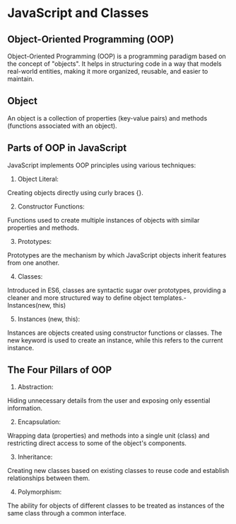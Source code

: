 # JavaScript and Classes


## Object-Oriented Programming (OOP)

Object-Oriented Programming (OOP) is a programming paradigm based on the concept of "objects". It helps in structuring code in a way that models real-world entities, making it more organized, reusable, and easier to maintain.


## Object

An object is a collection of properties (key-value pairs) and methods (functions associated with an object).


## Parts of OOP in JavaScript

JavaScript implements OOP principles using various techniques:

1. Object Literal:

Creating objects directly using curly braces {}.

2. Constructor Functions:

Functions used to create multiple instances of objects with similar properties and methods.

3. Prototypes:

Prototypes are the mechanism by which JavaScript objects inherit features from one another.

4. Classes:

Introduced in ES6, classes are syntactic sugar over prototypes, providing a cleaner and more structured way to define object templates.- Instances(new, this)

5. Instances (new, this):

Instances are objects created using constructor functions or classes. The new keyword is used to create an instance, while this refers to the current instance.

## The Four Pillars of OOP

1. Abstraction:

Hiding unnecessary details from the user and exposing only essential information.

2. Encapsulation:

Wrapping data (properties) and methods into a single unit (class) and restricting direct access to some of the object's components.

3. Inheritance:

Creating new classes based on existing classes to reuse code and establish relationships between them.

4. Polymorphism:

The ability for objects of different classes to be treated as instances of the same class through a common interface.
